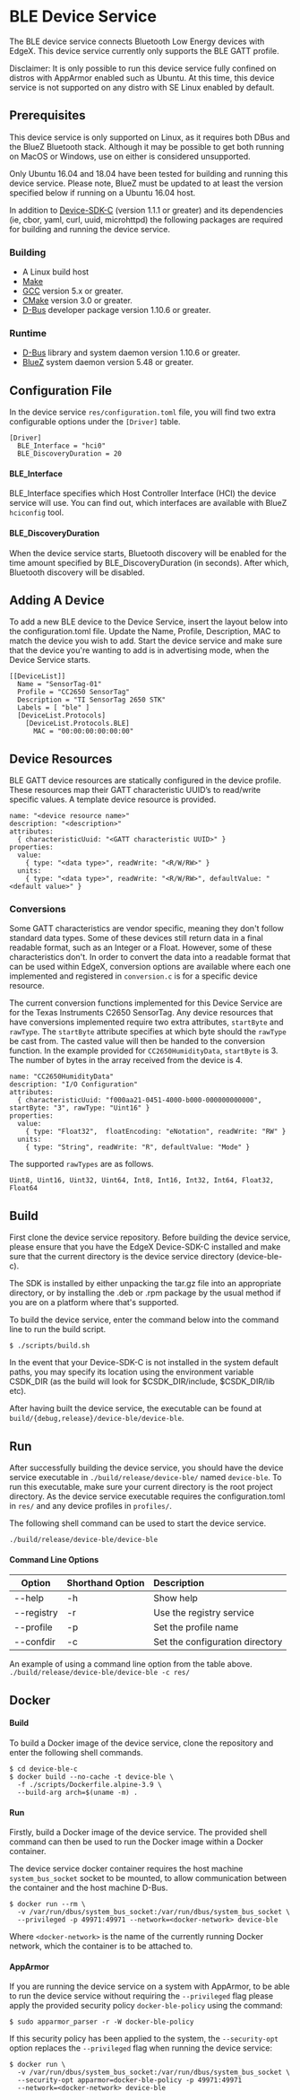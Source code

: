 # BLE Device Service
The BLE device service connects Bluetooth Low Energy
devices with EdgeX. This device service currently only supports the 
BLE GATT profile.

Disclaimer: It is only possible to run this device service fully confined 
on distros with AppArmor enabled such as Ubuntu. At this time, this 
device service is not supported on any distro with SE Linux enabled by 
default.

## Prerequisites

This device service is only supported on Linux, as it requires both DBus and the BlueZ Bluetooth stack. 
Although it may be possible to get both running on MacOS or Windows, use on either is considered unsupported.

Only Ubuntu 16.04 and 18.04 have been tested for building and running 
this device service. Please note, BlueZ must be updated to at least the 
version specified below if running on a Ubuntu 16.04 host.

In addition to [Device-SDK-C][device-sdk-c] (version 1.1.1 or greater) and its 
dependencies (ie, cbor, yaml, curl, uuid, microhttpd) the following 
packages are required for building and running the device service.

### Building

- A Linux build host
- [Make][make]
- [GCC][gcc] version 5.x or greater.
- [CMake][cmake] version 3.0 or greater.
- [D-Bus][dbus] developer package version 1.10.6 or greater.

### Runtime 

- [D-Bus][dbus] library and system daemon version 1.10.6 or greater.
- [BlueZ][bluez] system daemon version 5.48 or greater.

## Configuration File

In the device service ```res/configuration.toml```
file, you will find two extra configurable options
under the `[Driver]` table.

```
[Driver]
  BLE_Interface = "hci0"
  BLE_DiscoveryDuration = 20
```

#### BLE_Interface
BLE_Interface specifies which Host Controller
Interface (HCI) the device service will use.
You can find out, which interfaces are
available with BlueZ ```hciconfig``` tool.

#### BLE_DiscoveryDuration
When the device service starts, Bluetooth
discovery will be enabled for the time
amount specified by BLE_DiscoveryDuration
(in seconds). After which, Bluetooth discovery
will be disabled.

## Adding A Device
To add a new BLE device to the Device
Service, insert the layout below into the
configuration.toml file. Update the Name,
Profile, Description, MAC to match the device
you wish to add. Start the device service
and make sure that the device you're wanting
to add is in advertising mode, when the Device
Service starts.

```
[[DeviceList]]
  Name = "SensorTag-01"
  Profile = "CC2650 SensorTag"
  Description = "TI SensorTag 2650 STK"
  Labels = [ "ble" ]
  [DeviceList.Protocols]
    [DeviceList.Protocols.BLE]
      MAC = "00:00:00:00:00:00"
```

## Device Resources
BLE GATT device resources are statically configured in the device 
profile. These resources map their GATT characteristic UUID’s to 
read/write specific values. A template device resource is provided.

```
name: "<device resource name>"
description: "<description>"
attributes:
  { characteristicUuid: "<GATT characteristic UUID>" }
properties:
  value:
    { type: "<data type>", readWrite: "<R/W/RW>" }
  units:
    { type: "<data type>", readWrite: "<R/W/RW>", defaultValue: "<default value>" }
```
### Conversions

Some GATT characteristics are vendor specific, meaning they don't 
follow standard data types. Some of these devices still return 
data in a final readable format, such as an Integer or a Float. However, 
some of these characteristics don't. In order to convert the data into a 
readable format that can be used within EdgeX, conversion options are 
available where each one implemented and registered in `conversion.c` is 
for a specific device resource.

The current conversion functions implemented for this Device Service are 
for the Texas Instruments C2650 SensorTag. Any device resources that have 
conversions implemented require two extra attributes, `startByte` and 
`rawType`. The `startByte` attribute specifies at which byte should the 
`rawType` be cast from. The casted value will then be handed to the 
conversion function. In the example provided for `CC2650HumidityData`, 
`startByte` is 3. The number of bytes in the array received from the 
device is 4.

```
name: "CC2650HumidityData"
description: "I/O Configuration"
attributes:
  { characteristicUuid: "f000aa21-0451-4000-b000-000000000000", startByte: "3", rawType: "Uint16" }
properties:
  value:
    { type: "Float32",  floatEncoding: "eNotation", readWrite: "RW" }
  units:
    { type: "String", readWrite: "R", defaultValue: "Mode" }
```

The supported `rawTypes` are as follows.
```
Uint8, Uint16, Uint32, Uint64, Int8, Int16, Int32, Int64, Float32, Float64
```

## Build
First clone the device service repository. Before building the device 
service, please ensure that you have the EdgeX Device-SDK-C installed 
and make sure that the current directory is the device service 
directory (device-ble-c). 

The SDK is installed by either unpacking the tar.gz file into an 
appropriate directory, or by installing the .deb or .rpm package by the 
usual method if you are on a platform where that's supported. 

To build the device service, enter the 
command below into the command line to run the build script.

```shell
$ ./scripts/build.sh
```

In the event that your Device-SDK-C is not installed in the
system default paths, you may specify its location
using the environment variable CSDK_DIR (as the build will look
for $CSDK_DIR/include, $CSDK_DIR/lib etc).

After having built the device service, the executable
can be found at `build/{debug,release}/device-ble/device-ble`.

## Run
After successfully building the device service,
you should have the device service executable
in `./build/release/device-ble/` named
`device-ble`. To run this executable,
make sure your current directory is the root
project directory. As the device service
executable requires the configuration.toml in
`res/` and any device profiles in `profiles/`.

The following shell command can be used to start the device service.

```./build/release/device-ble/device-ble```


#### Command Line Options
|Option     | Shorthand Option  | Description                     |
|-----------|-------------------|:--------------------------------|
|--help     | -h                | Show help                       |
|--registry | -r                | Use the registry service        |
|--profile  | -p                | Set the profile name            |
|--confdir  | -c                | Set the configuration directory |

An example of using a command line option from the table above.
```./build/release/device-ble/device-ble -c res/```

## Docker

#### Build
To build a Docker image of the device service,
clone the repository and enter the following
shell commands.


```shell
$ cd device-ble-c
$ docker build --no-cache -t device-ble \
  -f ./scripts/Dockerfile.alpine-3.9 \
  --build-arg arch=$(uname -m) .
```

#### Run

Firstly, build a Docker image of the device service.
The provided shell command can then be used to run the Docker image 
within a Docker container. 

The device service docker container requires the
host machine `system_bus_socket` socket to be
mounted, to allow communication between the
container and the host machine D-Bus.

```shell
$ docker run --rm \
  -v /var/run/dbus/system_bus_socket:/var/run/dbus/system_bus_socket \
  --privileged -p 49971:49971 --network=<docker-network> device-ble
```

Where `<docker-network>` is the name of the currently running Docker 
network, which the container is to be attached to.

#### AppArmor
 If you are running the device service on a system with AppArmor,
 to be able to run the device service without requiring the `--privileged` 
 flag please apply the provided security policy  `docker-ble-policy` 
 using the command:
 
```shell
$ sudo apparmor_parser -r -W docker-ble-policy
```

If this security policy has been applied to the system, the `--security-opt` 
option replaces the  `--privileged` flag when running the device service:

```shell
$ docker run \
  -v /var/run/dbus/system_bus_socket:/var/run/dbus/system_bus_socket \
  --security-opt apparmor=docker-ble-policy -p 49971:49971 
  --network=<docker-network> device-ble
```

[libcbor]: https://github.com/PJK/libcbor
[device-sdk-c]: https://github.com/edgexfoundry/device-sdk-c
[dbus]: https://www.freedesktop.org/wiki/Software/dbus/
[bluez]: http://www.bluez.org/
[make]: https://www.gnu.org/software/make/
[cmake]: https://cmake.org/
[gcc]: https://gcc.gnu.org/
